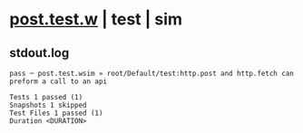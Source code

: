 # [post.test.w](../../../../../../tests/sdk_tests/api/post.test.w) | test | sim

## stdout.log
```log
pass ─ post.test.wsim » root/Default/test:http.post and http.fetch can preform a call to an api

Tests 1 passed (1)
Snapshots 1 skipped
Test Files 1 passed (1)
Duration <DURATION>
```

